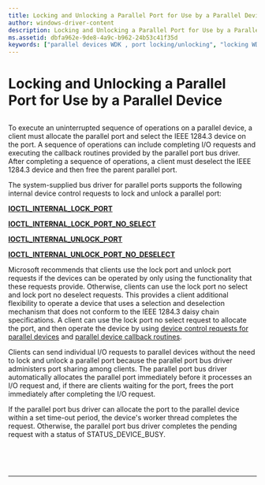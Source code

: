 ```yaml
---
title: Locking and Unlocking a Parallel Port for Use by a Parallel Device
author: windows-driver-content
description: Locking and Unlocking a Parallel Port for Use by a Parallel Device
ms.assetid: dbfa962e-9de8-4a9c-b962-24b53c41f35d
keywords: ["parallel devices WDK , port locking/unlocking", "locking WDK parallel devices", "unlocking parallel ports", "uninterrupted operations WDK parallel devices", "freeing parallel ports"]
---
```


# Locking and Unlocking a Parallel Port for Use by a Parallel Device


## <a href="" id="ddk-locking-and-unlocking-a-parallel-port-for-use-by-a-parallel-device"></a>


To execute an uninterrupted sequence of operations on a parallel device, a client must allocate the parallel port and select the IEEE 1284.3 device on the port. A sequence of operations can include completing I/O requests and executing the callback routines provided by the parallel port bus driver. After completing a sequence of operations, a client must deselect the IEEE 1284.3 device and then free the parent parallel port.

The system-supplied bus driver for parallel ports supports the following internal device control requests to lock and unlock a parallel port:

[**IOCTL\_INTERNAL\_LOCK\_PORT**](https://msdn.microsoft.com/library/windows/hardware/ff544009)

[**IOCTL\_INTERNAL\_LOCK\_PORT\_NO\_SELECT**](https://msdn.microsoft.com/library/windows/hardware/ff544014)

[**IOCTL\_INTERNAL\_UNLOCK\_PORT**](https://msdn.microsoft.com/library/windows/hardware/ff544056)

[**IOCTL\_INTERNAL\_UNLOCK\_PORT\_NO\_DESELECT**](https://msdn.microsoft.com/library/windows/hardware/ff544060)

Microsoft recommends that clients use the lock port and unlock port requests if the devices can be operated by only using the functionality that these requests provide. Otherwise, clients can use the lock port no select and lock port no deselect requests. This provides a client additional flexibility to operate a device that uses a selection and deselection mechanism that does not conform to the IEEE 1284.3 daisy chain specifications. A client can use the lock port no select request to allocate the port, and then operate the device by using [device control requests for parallel devices](https://msdn.microsoft.com/library/windows/hardware/ff543945) and [parallel device callback routines](https://msdn.microsoft.com/library/windows/hardware/ff544275).

Clients can send individual I/O requests to parallel devices without the need to lock and unlock a parallel port because the parallel port bus driver administers port sharing among clients. The parallel port bus driver automatically allocates the parallel port immediately before it processes an I/O request and, if there are clients waiting for the port, frees the port immediately after completing the I/O request.

If the parallel port bus driver can allocate the port to the parallel device within a set time-out period, the device's worker thread completes the request. Otherwise, the parallel port bus driver completes the pending request with a status of STATUS\_DEVICE\_BUSY.

 

 


--------------------


